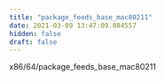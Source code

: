 ```yaml
---
title: "package_feeds_base_mac80211"
date: 2021-03-09 13:47:09.084557
hidden: false
draft: false
---
```


x86/64/package_feeds_base_mac80211

